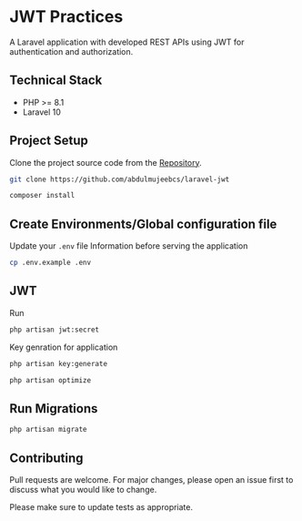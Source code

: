 # JWT Practices

A Laravel application with developed REST APIs using JWT for authentication and authorization.

## Technical Stack
- PHP >= 8.1
- Laravel 10

## Project Setup
Clone the project source code from the [Repository](https://github.com/abdulmujeebcs/laravel-jwt).
```bash
git clone https://github.com/abdulmujeebcs/laravel-jwt
```

```bash
composer install
```

## Create Environments/Global configuration file 
Update your `.env` file Information before serving the application

```bash
cp .env.example .env
```

## JWT 
Run

```bash
php artisan jwt:secret
```
Key genration for application

```bash
php artisan key:generate
```

```bash
php artisan optimize
```

## Run Migrations

```bash
php artisan migrate
```


## Contributing
Pull requests are welcome. For major changes, please open an issue first
to discuss what you would like to change.

Please make sure to update tests as appropriate.